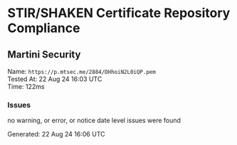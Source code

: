 # STIR/SHAKEN Certificate Repository Compliance

## Martini Security

Name: `https://p.mtsec.me/2884/DHhoiN2L0iQP.pem`\
Tested At: 22 Aug 24 16:03 UTC\
Time: 122ms

### Issues

no warning, or error, or notice date level issues were found

Generated: 22 Aug 24 16:06 UTC